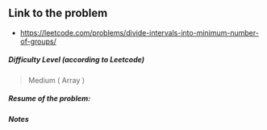 ## Link to the problem
 
 - https://leetcode.com/problems/divide-intervals-into-minimum-number-of-groups/
 
 ##### Difficulty Level (according to Leetcode)
 
 > Medium ( Array )
 
 
 ##### Resume of the problem: 
 
 
 ##### Notes

